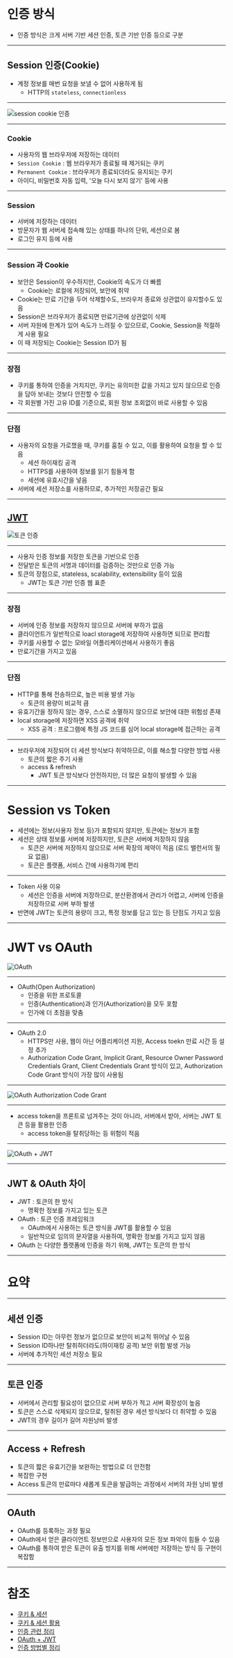 # 인증 방식
- 인증 방식은 크게 서버 기반 세션 인증, 토큰 기반 인증 등으로 구분

---
## Session 인증(Cookie)
- 계정 정보를 매번 요청을 보낼 수 없어 사용하게 됨
	- HTTP의 `stateless`, `connectionless`

---
![session cookie 인증](https://dongsik93.github.io/img/in-post/auth-1.png)

---
### Cookie
- 사용자의 웹 브라우저에 저장하는 데이터
- `Session Cookie` : 웹 브라우저가 종료될 때 제거되는 쿠키
- `Permanent Cookie` : 브라우저가 종료되더라도 유지되는 쿠키
- 아이디, 비밀번호 자동 입력, '오늘 다시 보지 않기' 등에 사용

---
### Session
- 서버에 저장하는 데이터
- 방문자가 웹 서버세 접속해 있는 상태를 하나의 단위, 세션으로 봄
- 로그인 유지 등에 사용

---
### Session 과 Cookie
- 보안은 Session이 우수하지만, Cookie의 속도가 더 빠름
	- Cookie는 로컬에 저장되어, 보안에 취약
- Cookie는 만료 기간을 두어 삭제할수도, 브라우저 종료와 상관없이 유지할수도 있음
- Session은 브라우저가 종료되면 만료기관에 상관없이 삭제
- 서버 자원에 한계가 있어 속도가 느려질 수 있으므로, Cookie, Session을 적절하게 사용 필요
- 이 때 저장되는 Cookie는 Session ID가 됨

---
### 장점
- 쿠키를 통하여 인증을 거치지만, 쿠키는 유의미한 값을 가지고 있지 않으므로 인증을 담아 보내는 것보다 안전할 수 있음
- 각 회원별 가진 고유 ID를 기준으로, 회원 정보 조회없이 바로 사용할 수 있음

---
### 단점
- 사용자의 요청을 가로챘을 때, 쿠키를 훔칠 수 있고, 이를 활용하여 요청을 할 수 있음
	- 세션 하이재킹 공격
	- HTTPS를 사용하여 정보를 읽기 힘들게 함
	- 세션에 유효시간을 넣음
- 서버에 세션 저장소를 사용하므로, 추가적인 저장공간 필요

---
## [JWT](JWT.md)
![토큰 인증](https://img1.daumcdn.net/thumb/R1280x0/?scode=mtistory2&fname=https%3A%2F%2Ft1.daumcdn.net%2Fcfile%2Ftistory%2F995EC2345B53368912)

---
- 사용자 인증 정보를 저장한 토큰을 기반으로 인증
- 전달받은 토큰의 서명과 데이터를 검증하는 것만으로 인증 가능
- 토큰의 장점으로, stateless, scalability, extensibility 등이 있음
	- JWT는 토큰 기반 인증 웹 표준

---
### 장점
- 서버에 인증 정보를 저장하지 않으므로 서버에 부하가 없음
- 클라이언트가 일반적으로 loacl storage에 저장하여 사용하면 되므로 편리함
- 쿠키를 사용할 수 없는 모바일 어플리케이션에서 사용하기 좋음
- 만료기간을 가지고 있음

---
### 단점
- HTTP를 통해 전송하므로, 높은 비용 발생 가능
	- 토큰의 용량이 비교적 큼
- 유효기간을 정하지 않는 경우, 스스로 소멸하지 않으므로 보안에 대한 위험성 존재
- local storage에 저장하면 XSS 공격에 취약
	- XSS 공격 : 프로그램에 특정 JS 코드를 심어 local storage에 접근하는 공격

---
- 브라우저에 저장되어 더 세션 방식보다 취약하므로, 이를 해소할 다양한 방법 사용
	- 토큰의 짧은 주기 사용
	- access & refresh
		- JWT 토큰 방식보다 안전하지만, 더 많은 요청이 발생할 수 있음

---
# Session vs Token
- 세션에는 정보(사용자 정보 등)가 포함되지 않지만, 토큰에는 정보가 포함
- 세션은 상태 정보를 서버에 저장하지만, 토큰은 서버에 저장하지 않음
	- 토큰은 서버에 저장하지 않으므로 서버 확장의 제약이 적음 (로드 밸런서의 필요 없음)
	- 토큰은 플랫폼, 서비스 간에 사용하기에 편리

---
- Token 사용 이유
	- 세션은 인증을 서버에 저장하므로, 분산환경에서 관리가 어렵고, 서버에 인증을 저장하므로 서버 부하 발생
- 반면에 JWT는 토큰의 용량이 크고, 특정 정보를 담고 있는 등 단점도 가지고 있음

---
# JWT vs OAuth

![OAuth](https://velog.velcdn.com/images%2Fmax9106%2Fpost%2F1ab8d0fc-213a-4bb7-a3f8-51ac56cb0ae6%2F%E1%84%89%E1%85%B3%E1%84%8F%E1%85%B3%E1%84%85%E1%85%B5%E1%86%AB%E1%84%89%E1%85%A3%E1%86%BA%202021-07-11%20%E1%84%8B%E1%85%A9%E1%84%92%E1%85%AE%2011.30.05.png)

---
- OAuth(Open Authorization)
	- 인증을 위한 프로토콜
	- 인증(Authentication)과 인가(Authorization)을 모두 포함
	- 인가에 더 초점을 맞춤

---
- OAuth 2.0
	- HTTPS만 사용, 웹이 아닌 어플리케이션 지원, Access toekn 만료 시간 등 설정 추가
	- Authorization Code Grant, Implicit Grant, Resource Owner Password Credentials Grant, Client Credentials Grant 방식이 있고, Authorization Code Grant 방식이 가장 많이 사용됨

---
![OAuth Authorization Code Grant](https://velog.velcdn.com/images%2Fmax9106%2Fpost%2F57c93016-0bbd-447c-a8d1-35b1eb3c3553%2F%E1%84%89%E1%85%B3%E1%84%8F%E1%85%B3%E1%84%85%E1%85%B5%E1%86%AB%E1%84%89%E1%85%A3%E1%86%BA%202021-07-12%20%E1%84%8B%E1%85%A9%E1%84%8C%E1%85%A5%E1%86%AB%203.14.35.png)

---
- access token을 프론트로 넘겨주는 것이 아니라, 서버에서 받아, 서버는 JWT 토큰 등을 활용한 인증
	- access token을 탈취당하는 등 위험이 적음

---
![OAuth + JWT](https://velog.velcdn.com/images%2Fmax9106%2Fpost%2F5620524a-4359-4abd-b90c-07b65359b3ca%2F%E1%84%89%E1%85%B3%E1%84%8F%E1%85%B3%E1%84%85%E1%85%B5%E1%86%AB%E1%84%89%E1%85%A3%E1%86%BA%202021-07-12%20%E1%84%8B%E1%85%A9%E1%84%8C%E1%85%A5%E1%86%AB%204.16.43.png)

---
## JWT & OAuth 차이
- JWT : 토큰의 한 방식
	- 명확한 정보를 가지고 있는 토큰
- OAuth : 토큰 인증 프레임워크
	- OAuth에서 사용하는 토큰 방식을 JWT를 활용할 수 있음
	- 일반적으로 임의의 문자열을 사용하여, 명확한 정보를 가지고 있지 않음
- OAuth 는 다양한 플랫폼에 인증을 하기 위해, JWT는 토큰의 한 방식

---
# 요약

---
## 세션 인증
- Session ID는 아무런 정보가 없으므로 보안이 비교적 뛰어날 수 있음
- Session ID하나만 탈취하더라도(하이재킹 공격) 보안 위험 발생 가능
- 서버에 추가적인 세션 저장소 필요

---
## 토큰 인증
- 서버에서 관리할 필요성이 없으므로 서버 부하가 적고 서버 확장성이 높음
- 토큰은 스스로 삭제되지 않으므로, 탈취된 경우 세션 방식보다 더 취약할 수 있음
- JWT의 경우 길이가 길어 자원낭비 발생

---
## Access + Refresh
- 토큰의 짧은 유효기간을 보완하는 방법으로 더 안전함
- 복잡한 구현
- Access 토큰의 만료마다 새롭게 토큰을 발급하는 과정에서 서버의 자원 낭비 발생

---
## OAuth
- OAuth를 등록하는 과정 필요
- OAuth에서 얻은 클라이언트 정보만으로 사용자의 모든 정보 파악이 힘들 수 있음
- OAuth를 통하여 받은 토큰이 유출 방지를 위해 서버에만 저장하는 방식 등 구현이 복잡함

---
# 참조
- [쿠키 & 세션](https://hahahoho5915.tistory.com/32)
- [쿠키 & 세션 활용](https://devuna.tistory.com/23)
- [인증 관련 정리](https://tansfil.tistory.com/58)
- [OAuth + JWT](https://velog.io/@max9106/OAuth)
- [인증 방법별 정리](https://velog.io/@gusdnr814/%EB%A1%9C%EA%B7%B8%EC%9D%B8-%EC%9D%B8%EC%A6%9D-4%EA%B0%80%EC%A7%80-%EB%B0%A9%EB%B2%95)
